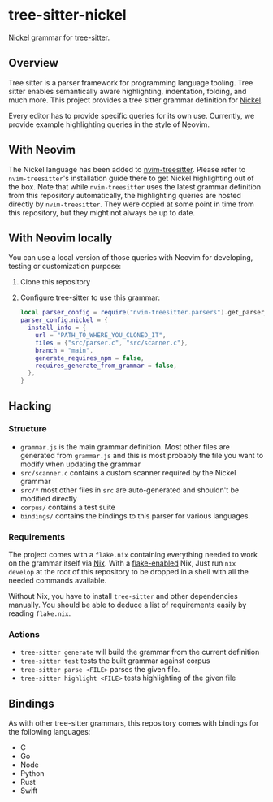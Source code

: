 # tree-sitter-nickel

[Nickel](https://github.com/tweag/nickel) grammar for [tree-sitter](https://github.com/tree-sitter/tree-sitter).

## Overview

Tree sitter is a parser framework for programming language tooling. Tree sitter
enables semantically aware highlighting, indentation, folding, and much more.
This project provides a tree sitter grammar definition for
[Nickel](https://github.com/tweag/nickel).

Every editor has to provide specific queries for its own use. Currently, we
provide example highlighting queries in the style of Neovim.

## With Neovim

The Nickel language has been added to
[nvim-treesitter](https://github.com/nvim-treesitter). Please refer to
`nvim-treesitter`'s installation guide there to get Nickel highlighting out of
the box. Note that while `nvim-treesitter` uses the latest grammar definition
from this repository automatically, the highlighting queries are hosted directly
by `nvim-treesitter`. They were copied at some point in time from this
repository, but they might not always be up to date.

## With Neovim locally

You can use a local version of those queries with Neovim for developing, testing
or customization purpose:

1. Clone this repository
2. Configure tree-sitter to use this grammar:

    ```lua
    local parser_config = require("nvim-treesitter.parsers").get_parser_configs()
    parser_config.nickel = {
      install_info = {
        url = "PATH_TO_WHERE_YOU_CLONED_IT",
        files = {"src/parser.c", "src/scanner.c"},
        branch = "main",
        generate_requires_npm = false,
        requires_generate_from_grammar = false,
      },
    }
    ```

## Hacking

### Structure

- `grammar.js` is the main grammar definition. Most other files are generated
    from `grammar.js` and this is most probably the file you want to modify
    when updating the grammar
- `src/scanner.c` contains a custom scanner required by the Nickel grammar
- `src/*` most other files in `src` are auto-generated and shouldn't be modified
    directly
- `corpus/` contains a test suite
- `bindings/` contains the bindings to this parser for various languages.

### Requirements

The project comes with a `flake.nix` containing everything needed to work on the
grammar itself via [Nix](https://nixos.org/). With a
[flake-enabled](https://nixos.wiki/wiki/flakes) Nix, Just run `nix develop` at
the root of this repository to be dropped in a shell with all the needed
commands available.

Without Nix, you have to install `tree-sitter` and other dependencies manually.
You should be able to deduce a list of requirements easily by reading
`flake.nix`.

### Actions

- `tree-sitter generate` will build the grammar from the current definition
- `tree-sitter test` tests the built grammar against corpus
- `tree-sitter parse <FILE>` parses the given file.
- `tree-sitter highlight <FILE>` tests highlighting of the given file

## Bindings

As with other tree-sitter grammars, this repository comes with bindings for the
following languages:

- C
- Go
- Node
- Python
- Rust
- Swift
